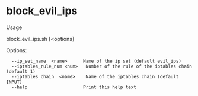 block_evil_ips
===============

Usage

block_evil_ips.sh [<options] <URL>

   Options:

      --ip_set_name  <name>      Name of the ip set (default evil_ips)
      --iptables_rule_num <num>   Number of the rule of the iptables chain (default 1)
      --iptables_chain  <name>    Name of the iptables chain (default INPUT)
      --help                     Print this help text
